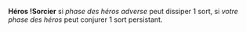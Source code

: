 **Héros !Sorcier** si _phase des héros adverse_ peut dissiper 1 sort, si _votre phase des héros_ peut conjurer 1 sort persistant.
